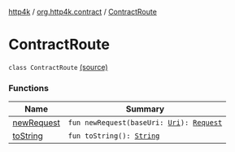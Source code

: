 [http4k](../../index.md) / [org.http4k.contract](../index.md) / [ContractRoute](./index.md)

# ContractRoute

`class ContractRoute` [(source)](https://github.com/http4k/http4k/blob/master/http4k-contract/src/main/kotlin/org/http4k/contract/ContractRoute.kt#L17)

### Functions

| Name | Summary |
|---|---|
| [newRequest](new-request.md) | `fun newRequest(baseUri: `[`Uri`](../../org.http4k.core/-uri/index.md)`): `[`Request`](../../org.http4k.core/-request/index.md) |
| [toString](to-string.md) | `fun toString(): `[`String`](https://kotlinlang.org/api/latest/jvm/stdlib/kotlin/-string/index.html) |
